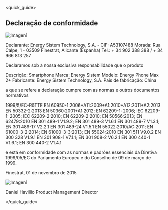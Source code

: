 <quick_guide>
## Declaração de conformidade

![Imagen1](http://static.energysistem.com/images/manuals/39976/5499406586b11.jpg)

Declarante: Energy Sistem Technology, S.A. - CIF: A53107488
Morada: Rua Calpe, 1 - 03509 Finestrat, Alicante (Espanha)
Tel.: + 34 902 388 388 / + 34 966 813 257

Declaramos sob a nossa exclusiva responsabilidade que o produto

Descrição: Smartphone
Marca: Energy Sistem
Modelo: Energy Phone Max 2+
Fabricante: Energy Sistem Technology, S.A.
País de fabricação:  China

a que se refere a declaração cumpre com as normas e outros documentos normativos

1999/5/EC-R&TTE
EN 60950-1:2006+A11:2009+A1:2010+A12:2011+A2:2013
EN 50332-2:2013
EN 50360:2001+A1:2012; EN 62209-1: 2006; IEC 62209-1: 2005;
IEC 62209-2:2010; EN 62209-2:2010; EN 50566:2013; EN 62479:2010
EN 301 489-1 V1.9.2; EN 301 489-3 V1.6.1
EN 301 489-7 V1.3.1; EN 301 489-17 V2.2.1
EN 301 489-24 V1.5.1
EN 55022:2010/AC:2011; EN 61000-3-2:2014;
EN 61000-3-3:2013; EN 55024:2010
EN 301 511 V9.0.2
EN 300 328 V1.9.1
EN 301 908-1 V7.1.1; EN 301 908-2 V6.2.1
EN 300 440-1 V1.6.1; EN 300 440-2 V1.4.1

e está em conformidade com as normas e padrões essenciais da Diretiva 1999/05/EC do Parlamento Europeu e do Conselho de 09 de março de 1999.

Finestrat, 01 de novembro de 2015

![Imagen1](http://static.energysistem.com/images/manuals/42178/574c726744d98.jpg)

Daniel Havillio
Product Management Director

</quick_guide>

